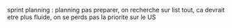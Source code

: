 
sprint planning : 
    planning pas preparer, on recherche sur list tout, ca devrait etre plus fluide, on se perds
    pas la priorite sur le US 